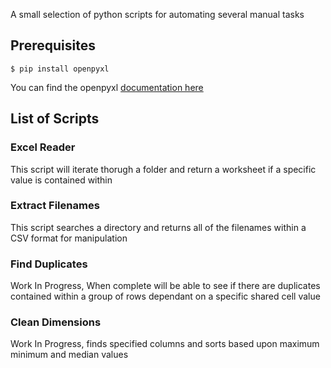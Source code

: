 A small selection of python scripts for automating several manual tasks

## Prerequisites

```
$ pip install openpyxl
```
You can find the openpyxl [documentation here](https://openpyxl.readthedocs.io/en/stable/)

## List of Scripts

### Excel Reader
This script will iterate thorugh a folder and return a worksheet if a specific value is contained within

### Extract Filenames
This script searches a directory and returns all of the filenames within a CSV format for manipulation

### Find Duplicates
Work In Progress, When complete will be able to see if there are duplicates contained within a group of rows dependant on a specific shared cell value

### Clean Dimensions
Work In Progress, finds specified columns and sorts based upon maximum minimum and median values